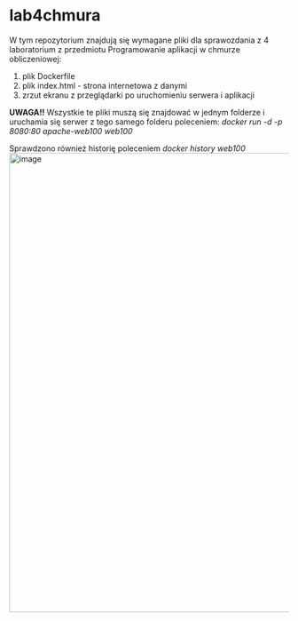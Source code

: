 # lab4chmura

W tym repozytorium znajdują się wymagane pliki dla sprawozdania z 4 laboratorium z przedmiotu Programowanie aplikacji w chmurze obliczeniowej:

1. plik Dockerfile
2. plik index.html - strona internetowa z danymi
3. zrzut ekranu z przeglądarki po uruchomieniu serwera i aplikacji

**UWAGA!!**
Wszystkie te pliki muszą się znajdować w jednym folderze i uruchamia się serwer z tego samego folderu poleceniem: _docker run -d -p 8080:80 apache-web100 web100_

Sprawdzono również historię poleceniem _docker history web100_
<img width="827" alt="image" src="https://github.com/hania03/lab4chmura/assets/34454921/e96971e3-0806-4254-ac64-2f5eb5512a1a">
